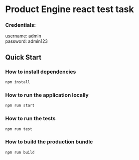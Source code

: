 # Product Engine react test task

### Credentials:
username: admin  
password: admin123

## Quick Start

### How to install dependencies
```bash
npm install
```

### How to run the application locally
```bash
npm run start
```

### How to run the tests
```bash
npm run test
```

### How to build the production bundle
```bash
npm run build
```
